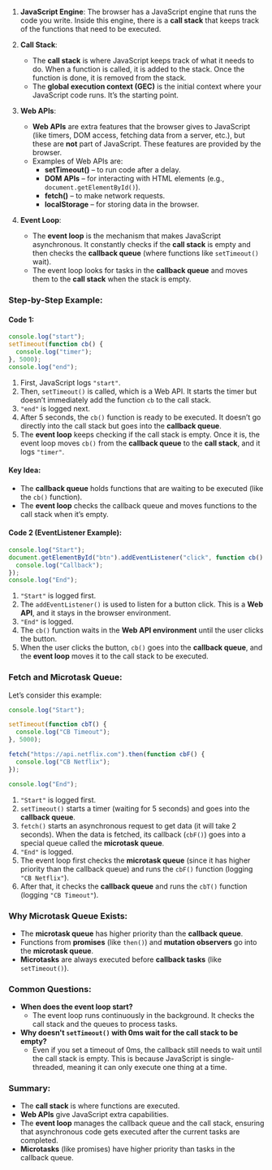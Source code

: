 
1. **JavaScript Engine**: The browser has a JavaScript engine that runs the code you write. Inside this engine, there is a **call stack** that keeps track of the functions that need to be executed.
    
2. **Call Stack**:
    
    - The **call stack** is where JavaScript keeps track of what it needs to do. When a function is called, it is added to the stack. Once the function is done, it is removed from the stack.
    - The **global execution context (GEC)** is the initial context where your JavaScript code runs. It’s the starting point.
3. **Web APIs**:
    
    - **Web APIs** are extra features that the browser gives to JavaScript (like timers, DOM access, fetching data from a server, etc.), but these are **not** part of JavaScript. These features are provided by the browser.
    - Examples of Web APIs are:
        - **setTimeout()** – to run code after a delay.
        - **DOM APIs** – for interacting with HTML elements (e.g., `document.getElementById()`).
        - **fetch()** – to make network requests.
        - **localStorage** – for storing data in the browser.
4. **Event Loop**:
    
    - The **event loop** is the mechanism that makes JavaScript asynchronous. It constantly checks if the **call stack** is empty and then checks the **callback queue** (where functions like `setTimeout()` wait).
    - The event loop looks for tasks in the **callback queue** and moves them to the **call stack** when the stack is empty.

### Step-by-Step Example:

#### Code 1:

```javascript
console.log("start");
setTimeout(function cb() {
  console.log("timer");
}, 5000);
console.log("end");
```

1. First, JavaScript logs `"start"`.
2. Then, `setTimeout()` is called, which is a Web API. It starts the timer but doesn’t immediately add the function `cb` to the call stack.
3. `"end"` is logged next.
4. After 5 seconds, the `cb()` function is ready to be executed. It doesn’t go directly into the call stack but goes into the **callback queue**.
5. The **event loop** keeps checking if the call stack is empty. Once it is, the event loop moves `cb()` from the **callback queue** to the **call stack**, and it logs `"timer"`.

#### Key Idea:

- The **callback queue** holds functions that are waiting to be executed (like the `cb()` function).
- The **event loop** checks the callback queue and moves functions to the call stack when it’s empty.

#### Code 2 (EventListener Example):

```javascript
console.log("Start");
document.getElementById("btn").addEventListener("click", function cb() {
  console.log("Callback");
});
console.log("End");
```

1. `"Start"` is logged first.
2. The `addEventListener()` is used to listen for a button click. This is a **Web API**, and it stays in the browser environment.
3. `"End"` is logged.
4. The `cb()` function waits in the **Web API environment** until the user clicks the button.
5. When the user clicks the button, `cb()` goes into the **callback queue**, and the **event loop** moves it to the call stack to be executed.

### Fetch and Microtask Queue:

Let’s consider this example:

```javascript
console.log("Start");

setTimeout(function cbT() {
  console.log("CB Timeout");
}, 5000);

fetch("https://api.netflix.com").then(function cbF() {
  console.log("CB Netflix");
});

console.log("End");
```

1. `"Start"` is logged first.
2. `setTimeout()` starts a timer (waiting for 5 seconds) and goes into the **callback queue**.
3. `fetch()` starts an asynchronous request to get data (it will take 2 seconds). When the data is fetched, its callback (`cbF()`) goes into a special queue called the **microtask queue**.
4. `"End"` is logged.
5. The event loop first checks the **microtask queue** (since it has higher priority than the callback queue) and runs the `cbF()` function (logging `"CB Netflix"`).
6. After that, it checks the **callback queue** and runs the `cbT()` function (logging `"CB Timeout"`).

### Why Microtask Queue Exists:

- The **microtask queue** has higher priority than the **callback queue**.
- Functions from **promises** (like `then()`) and **mutation observers** go into the **microtask queue**.
- **Microtasks** are always executed before **callback tasks** (like `setTimeout()`).

### Common Questions:

- **When does the event loop start?**
    - The event loop runs continuously in the background. It checks the call stack and the queues to process tasks.
- **Why doesn't `setTimeout()` with 0ms wait for the call stack to be empty?**
    - Even if you set a timeout of 0ms, the callback still needs to wait until the call stack is empty. This is because JavaScript is single-threaded, meaning it can only execute one thing at a time.

### Summary:

- The **call stack** is where functions are executed.
- **Web APIs** give JavaScript extra capabilities.
- The **event loop** manages the callback queue and the call stack, ensuring that asynchronous code gets executed after the current tasks are completed.
- **Microtasks** (like promises) have higher priority than tasks in the callback queue.
